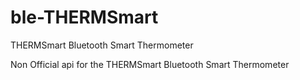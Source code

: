 # ble-THERMSmart
THERMSmart Bluetooth Smart Thermometer

Non Official api for the THERMSmart Bluetooth Smart Thermometer
